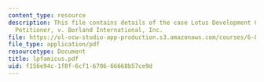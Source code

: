 ```yaml
---
content_type: resource
description: This file contains details of the case Lotus Development Corporation,
  Petitioner, v. Borland International, Inc.
file: https://ol-ocw-studio-app-production.s3.amazonaws.com/courses/6-805-ethics-and-the-law-on-the-electronic-frontier-fall-2005/f156e94c1f8f6cf1670666668b57ce9d_lpfamicus.pdf
file_type: application/pdf
resourcetype: Document
title: lpfamicus.pdf
uid: f156e94c-1f8f-6cf1-6706-66668b57ce9d
---
```

